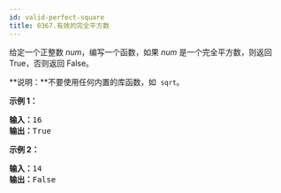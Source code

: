 ```yaml
---
id: valid-perfect-square
title: 0367.有效的完全平方数
---
```

给定一个正整数 _num_，编写一个函数，如果 _num_ 是一个完全平方数，则返回 True，否则返回 False。

**说明：**不要使用任何内置的库函数，如  <code>sqrt</code>。

**示例 1：**


<pre><strong>输入：</strong>16<br/><strong>输出：</strong>True</pre>

**示例 2：**


<pre><strong>输入：</strong>14<br/><strong>输出：</strong>False<br/></pre>

